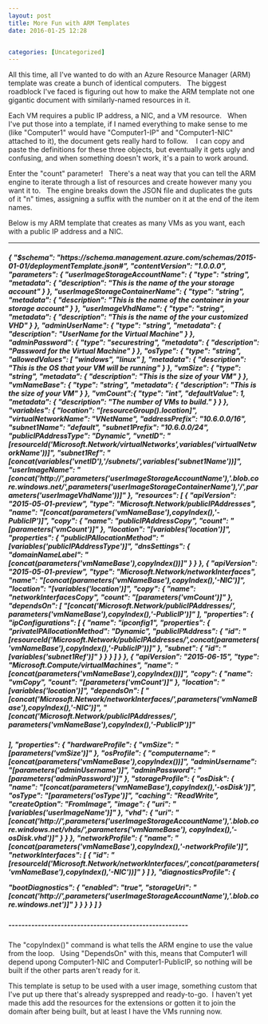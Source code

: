 ```yaml
---
layout: post
title: More Fun with ARM Templates
date: 2016-01-25 12:28


categories: [Uncategorized]
---
```

All this time, all I've wanted to do with an Azure Resource Manager (ARM) template was create a bunch of identical computers.   The biggest roadblock I've faced is figuring out how to make the ARM template not one gigantic document with similarly-named resources in it.

Each VM requires a public IP address, a NIC, and a VM resource.   When I've put those into a template, if I named everything to make sense to me (like "Computer1" would have "Computer1-IP" and "Computer1-NIC" attached to it), the document gets really hard to follow.    I can copy and paste the definitions for these three objects, but eventually it gets ugly and confusing, and when something doesn't work, it's a pain to work around.

Enter the "count" parameter!   There's a neat way that you can tell the ARM engine to iterate through a list of resources and create however many you want it to.   The engine breaks down the JSON file and duplicates the guts of it "n" times, assigning a suffix with the number on it at the end of the item names.

Below is my ARM template that creates as many VMs as you want, each with a public IP address and a NIC.

---------------------
<h5><em>{</em>
<em> "$schema": "https://schema.management.azure.com/schemas/2015-01-01/deploymentTemplate.json#",</em>
<em> "contentVersion": "1.0.0.0",</em>
<em> "parameters": {</em>
<em> "userImageStorageAccountName": {</em>
<em> "type": "string",</em>
<em> "metadata": {</em>
<em> "description": "This is the name of the your storage account"</em>
<em> }</em>
<em> },</em>
<em> "userImageStorageContainerName": {</em>
<em> "type": "string",</em>
<em> "metadata": {</em>
<em> "description": "This is the name of the container in your storage account"</em>
<em> }</em>
<em> },</em>
<em> "userImageVhdName": {</em>
<em> "type": "string",</em>
<em> "metadata": {</em>
<em> "description": "This is the name of the your customized VHD"</em>
<em> }</em>
<em> },</em>
<em> "adminUserName": {</em>
<em> "type": "string",</em>
<em> "metadata": {</em>
<em> "description": "UserName for the Virtual Machine"</em>
<em> }</em>
<em> },</em>
<em> "adminPassword": {</em>
<em> "type": "securestring",</em>
<em> "metadata": {</em>
<em> "description": "Password for the Virtual Machine"</em>
<em> }</em>
<em> },</em>
<em> "osType": {</em>
<em> "type": "string",</em>
<em> "allowedValues": [</em>
<em> "windows",</em>
<em> "linux"</em>
<em> ],</em>
<em> "metadata": {</em>
<em> "description": "This is the OS that your VM will be running"</em>
<em> }</em>
<em> },</em>
<em> "vmSize": {</em>
<em> "type": "string",</em>
<em> "metadata": {</em>
<em> "description": "This is the size of your VM"</em>
<em> }</em>
<em> },</em>
<em> "vmNameBase": {</em>
<em> "type": "string",</em>
<em> "metadata": {</em>
<em> "description": "This is the size of your VM"</em>
<em> }</em>
<em> },</em>
<em> "vmCount":{</em>
<em> "type": "int",</em>
<em> "defaultValue": 1,</em>
<em> "metadata": {</em>
<em> "description": "The number of VMs to build."</em>
<em> }</em>
<em> }</em>
<em> },</em>
<em> "variables": {</em>
<em> "location": "[resourceGroup().location]",</em>
<em> "virtualNetworkName": "VNetName",</em>
<em> "addressPrefix": "10.6.0.0/16",</em>
<em> "subnet1Name": "default",</em>
<em> "subnet1Prefix": "10.6.0.0/24",</em>
<em> "publicIPAddressType": "Dynamic",</em>
<em> "vnetID": "[resourceId('Microsoft.Network/virtualNetworks',variables('virtualNetworkName'))]",</em>
<em> "subnet1Ref": "[concat(variables('vnetID'),'/subnets/',variables('subnet1Name'))]",</em>
<em> "userImageName": "[concat('http://',parameters('userImageStorageAccountName'),'.blob.core.windows.net/',parameters('userImageStorageContainerName'),'/',parameters('userImageVhdName'))]"</em>
<em> },</em>
<em> "resources": [</em>
<em> {</em>
<em> "apiVersion": "2015-05-01-preview",</em>
<em> "type": "Microsoft.Network/publicIPAddresses",</em>
<em> "name": "[concat(parameters('vmNameBase'),copyIndex(),'-PublicIP')]",</em>
<em> "copy": { </em>
<em> "name": "publicIPAddressCopy", </em>
<em> "count": "[parameters('vmCount')]" </em>
<em> },</em>
<em> "location": "[variables('location')]",</em>
<em> "properties": {</em>
<em> "publicIPAllocationMethod": "[variables('publicIPAddressType')]",</em>
<em> "dnsSettings": {</em>
<em> "domainNameLabel": "[concat(parameters('vmNameBase'),copyIndex())]"</em>
<em> }</em>
<em> }</em>
<em> },</em>
<em> {</em>
<em> "apiVersion": "2015-05-01-preview",</em>
<em> "type": "Microsoft.Network/networkInterfaces",</em>
<em> "name": "[concat(parameters('vmNameBase'),copyIndex(),'-NIC')]",</em>
<em> "location": "[variables('location')]",</em>
<em> "copy": { </em>
<em> "name": "networkInterfacesCopy", </em>
<em> "count": "[parameters('vmCount')]" </em>
<em> },</em>
<em> "dependsOn": [</em>
<em> "[concat('Microsoft.Network/publicIPAddresses/', parameters('vmNameBase'),copyIndex(),'-PublicIP')]"</em>
<em> ],</em>
<em> "properties": {</em>
<em> "ipConfigurations": [</em>
<em> {</em>
<em> "name": "ipconfig1",</em>
<em> "properties": {</em>
<em> "privateIPAllocationMethod": "Dynamic",</em>
<em> "publicIPAddress": {</em>
<em> "id": "[resourceId('Microsoft.Network/publicIPAddresses/',concat(parameters('vmNameBase'),copyIndex(),'-PublicIP'))]"</em>
<em> },</em>
<em> "subnet": {</em>
<em> "id": "[variables('subnet1Ref')]"</em>
<em> }</em>
<em> }</em>
<em> }</em>
<em> ]</em>
<em> }</em>
<em> },</em>
<em> {</em>
<em> "apiVersion": "2015-06-15",</em>
<em> "type": "Microsoft.Compute/virtualMachines",</em>
<em> "name": "[concat(parameters('vmNameBase'),copyIndex())]",</em>
<em> "copy": { </em>
<em> "name": "vmCopy", </em>
<em> "count": "[parameters('vmCount')]" </em>
<em> },</em>
<em> "location": "[variables('location')]",</em>
<em> "dependsOn": [</em>
<em> "[concat('Microsoft.Network/networkInterfaces/',parameters('vmNameBase'),copyIndex(),'-NIC')]",</em>
<em> "[concat('Microsoft.Network/publicIPAddresses/', parameters('vmNameBase'),copyIndex(),'-PublicIP')]"</em></h5>
<h5><em>],</em>
<em> "properties": {</em>
<em> "hardwareProfile": {</em>
<em> "vmSize": "[parameters('vmSize')]"</em>
<em> },</em>
<em> "osProfile": {</em>
<em> "computername": "[concat(parameters('vmNameBase'),copyIndex())]",</em>
<em> "adminUsername": "[parameters('adminUsername')]",</em>
<em> "adminPassword": "[parameters('adminPassword')]"</em>
<em> },</em>
<em> "storageProfile": {</em>
<em> "osDisk": {</em>
<em> "name": "[concat(parameters('vmNameBase'),copyIndex(),'-osDisk')]",</em>
<em> "osType": "[parameters('osType')]",</em>
<em> "caching": "ReadWrite",</em>
<em> "createOption": "FromImage",</em>
<em> "image": {</em>
<em> "uri": "[variables('userImageName')]"</em>
<em> },</em>
<em> "vhd": {</em>
<em> "uri": "[concat('http://',parameters('userImageStorageAccountName'),'.blob.core.windows.net/vhds/',parameters('vmNameBase'), copyIndex(),'-osDisk.vhd')]"</em>
<em> }</em>
<em> }</em>
<em> },</em>
<em> "networkProfile": {</em>
<em> "name": "[concat(parameters('vmNameBase'),copyIndex(),'-networkProfile')]",</em>
<em> "networkInterfaces": [</em>
<em> {</em>
<em> "id": "[resourceId('Microsoft.Network/networkInterfaces/',concat(parameters('vmNameBase'),copyIndex(),'-NIC'))]"</em>
<em> }</em>
<em> ]</em>
<em> },</em>
<em> "diagnosticsProfile": {</em>

<em> "bootDiagnostics": {</em>
<em> "enabled": "true",</em>
<em> "storageUri": "[concat('http://',parameters('userImageStorageAccountName'),'.blob.core.windows.net')]"</em>
<em> }</em>
<em> }</em>
<em> }</em>
<em> }</em>
<em> ]</em>
<em>}</em></h5>
<h5>-------------------------------------------------------</h5>
The "copyIndex()" command is what tells the ARM engine to use the value from the loop.   Using "DependsOn" with this, means that Computer1 will depend upong Computer1-NIC and Computer1-PublicIP, so nothing will be built if the other parts aren't ready for it.

This template is setup to be used with a user image, something custom that I've put up there that's already sysprepped and ready-to-go.  I haven't yet made this add the resources for the extensions or gotten it to join the domain after being built, but at least I have the VMs running now.
